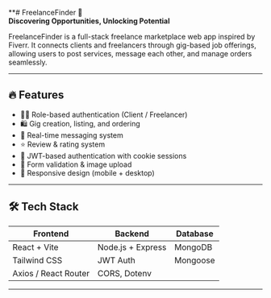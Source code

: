 **# FreelanceFinder 💼  
**Discovering Opportunities, Unlocking Potential**

FreelanceFinder is a full-stack freelance marketplace web app inspired by Fiverr. It connects clients and freelancers through gig-based job offerings, allowing users to post services, message each other, and manage orders seamlessly.

---

## 🔥 Features

- 🧑‍💻 Role-based authentication (Client / Freelancer)
- 🛍️ Gig creation, listing, and ordering
- 💬 Real-time messaging system
- ⭐ Review & rating system
- 🔐 JWT-based authentication with cookie sessions
- 🧠 Form validation & image upload
- 🎨 Responsive design (mobile + desktop)

---

## 🛠️ Tech Stack

| Frontend        | Backend          | Database   |
|----------------|------------------|------------|
| React + Vite   | Node.js + Express| MongoDB    |
| Tailwind CSS   | JWT Auth         | Mongoose   |
| Axios / React Router | CORS, Dotenv |            |

---

